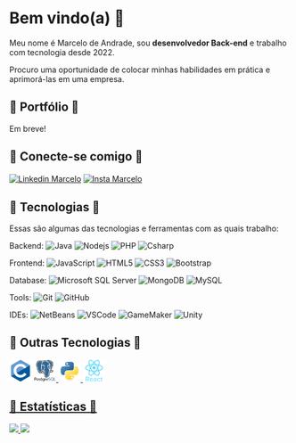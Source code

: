 <h1>Bem vindo(a) 👋</h1>
<p>Meu nome é Marcelo de Andrade, sou <strong>desenvolvedor Back-end</strong> e trabalho com tecnologia desde 2022.</p>
<p>Procuro uma oportunidade de colocar minhas habilidades em prática e aprimorá-las em uma empresa.</p>

## 📍 Portfólio 📍
<span>Em breve!</span>

## 📍 Conecte-se comigo 📍

<p align="left">
<a href="https://www.linkedin.com/in/marcelo-andrade-carneiro-119b3326a/" target="_blank"><img align="center" src="https://raw.githubusercontent.com/rahuldkjain/github-profile-readme-generator/master/src/images/icons/Social/linked-in-alt.svg" alt="Linkedin Marcelo" height="30" width="40" /></a>
<a href="https://instagram.com/jakki_fx" target="_blank"><img align="center" src="https://raw.githubusercontent.com/rahuldkjain/github-profile-readme-generator/master/src/images/icons/Social/instagram.svg" alt="Insta Marcelo" height="30" width="40" /></a>
</p>

## 📍 Tecnologias 📍

Essas são algumas das tecnologias e ferramentas com as quais trabalho:

Backend: 
![Java](https://img.shields.io/badge/-Java-007396?style=flat-square&logo=java)
![Nodejs](https://img.shields.io/badge/-Nodejs-339933?style=flat-square&logo=Node.js&logoColor=white)
![PHP](https://img.shields.io/badge/-PHP-2C2235?style=flat-square&logo=php)
![Csharp](https://img.shields.io/badge/-CS-1572B6?style=flat-square&logo=c#)

Frontend:
![JavaScript](https://img.shields.io/badge/-JavaScript-black?style=flat-square&logo=javascript)
![HTML5](https://img.shields.io/badge/-HTML5-E34F26?style=flat-square&logo=html5&logoColor=white)
![CSS3](https://img.shields.io/badge/-CSS3-1572B6?style=flat-square&logo=css3)
![Bootstrap](https://img.shields.io/badge/-Bootstrap-563D7C?style=flat-square&logo=bootstrap)

Database:
![Microsoft SQL Server](https://img.shields.io/badge/-SQL%20Server-CC2927?style=flat-square&logo=microsoft-sql-server&logoColor=white)
![MongoDB](https://img.shields.io/badge/-MongoDB-black?style=flat-square&logo=mongodb)
![MySQL](https://img.shields.io/badge/-MySQL-4479A1?style=flat-square&logo=mysql&logoColor=white)

Tools:
![Git](https://img.shields.io/badge/-Git-black?style=flat-square&logo=git)
![GitHub](https://img.shields.io/badge/-GitHub-181717?style=flat-square&logo=github)

IDEs:
![NetBeans](https://img.shields.io/badge/-NetBeans-red?style=flat-square&logo=netbeans&logoColor=white)
![VSCode](https://img.shields.io/badge/-VSCode-007ACC?style=flat-square&logo=visual-studio-code&logoColor=white)
![GameMaker](https://img.shields.io/badge/-GameMaker-000?style=flat-square&logo=gamemaker&logoColor=white)
![Unity](https://img.shields.io/badge/-Unity-000?style=flat-square&logo=unity&logoColor=white)

## 📍 Outras Tecnologias 📍

<img src="https://raw.githubusercontent.com/devicons/devicon/master/icons/c/c-original.svg" alt="c" width="40" height="40"/> </a> <a href="https://canvasjs.com" target="_blank" rel="noreferrer"> 
<img src="https://raw.githubusercontent.com/devicons/devicon/master/icons/postgresql/postgresql-original-wordmark.svg" alt="postgresql" width="40" height="40"/> </a> <a href="https://www.python.org" target="_blank" rel="noreferrer"> 
<img src="https://raw.githubusercontent.com/devicons/devicon/master/icons/python/python-original.svg" alt="python" width="40" height="40"/> </a> <a href="https://reactjs.org/" target="_blank" rel="noreferrer">
<img src="https://raw.githubusercontent.com/devicons/devicon/master/icons/react/react-original-wordmark.svg" alt="react" width="40" height="40"/> </a> <a href="https://www.typescriptlang.org/" target="_blank" rel="noreferrer"> 

## 📍 Estatísticas 📍

<a href="https://github.com/marcelodevs">
<img loading="lazy" height="180em" src="https://github-readme-stats.vercel.app/api/top-langs/?username=marcelodevs&layout=compact&langs_count=7&theme=dracula"/>
<img loading="lazy" height="180em" src="https://github-readme-stats.vercel.app/api?username=marcelodevs&show_icons=true&theme=dracula&include_all_commits=true&count_private=true"/>
